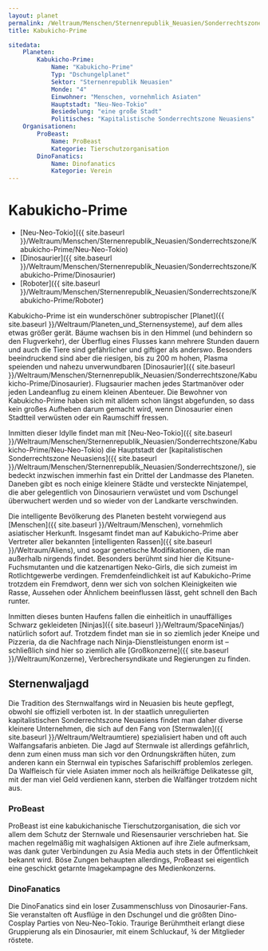 ```yaml
---
layout: planet
permalink: /Weltraum/Menschen/Sternenrepublik_Neuasien/Sonderrechtszone/Kabukicho-Prime/
title: Kabukicho-Prime

sitedata:
    Planeten:
        Kabukicho-Prime:
            Name: "Kabukicho-Prime"
            Typ: "Dschungelplanet"
            Sektor: "Sternenrepublik Neuasien"
            Monde: "4"
            Einwohner: "Menschen, vornehmlich Asiaten"
            Hauptstadt: "Neu-Neo-Tokio"
            Besiedelung: "eine große Stadt"
            Politisches: "Kapitalistische Sonderrechtszone Neuasiens"
    Organisationen:
        ProBeast:
            Name: ProBeast
            Kategorie: Tierschutzorganisation
        DinoFanatics:
            Name: Dinofanatics
            Kategorie: Verein
---
```


# Kabukicho-Prime

- [Neu-Neo-Tokio]({{ site.baseurl }}/Weltraum/Menschen/Sternenrepublik_Neuasien/Sonderrechtszone/Kabukicho-Prime/Neu-Neo-Tokio)
- [Dinosaurier]({{ site.baseurl }}/Weltraum/Menschen/Sternenrepublik_Neuasien/Sonderrechtszone/Kabukicho-Prime/Dinosaurier)
- [Roboter]({{ site.baseurl }}/Weltraum/Menschen/Sternenrepublik_Neuasien/Sonderrechtszone/Kabukicho-Prime/Roboter)

Kabukicho-Prime ist ein wunderschöner subtropischer [Planet]({{ site.baseurl }}/Weltraum/Planeten_und_Sternensysteme), auf dem alles etwas größer gerät. Bäume wachsen bis in den Himmel (und behindern so den Flugverkehr), der Überflug eines Flusses kann mehrere Stunden dauern und auch die Tiere sind gefährlicher und giftiger als anderswo. Besonders beeindruckend sind aber die riesigen, bis zu 200 m hohen, Plasma speienden und nahezu unverwundbaren [Dinosaurier]({{ site.baseurl }}/Weltraum/Menschen/Sternenrepublik_Neuasien/Sonderrechtszone/Kabukicho-Prime/Dinosaurier). Flugsaurier machen jedes Startmanöver oder jeden Landeanflug zu einem kleinen Abenteuer. Die Bewohner von Kabukicho-Prime haben sich mit alldem schon längst abgefunden, so dass kein großes Aufheben darum gemacht wird, wenn Dinosaurier einen Stadtteil verwüsten oder ein Raumschiff fressen.

Inmitten dieser Idylle findet man mit [Neu-Neo-Tokio]({{ site.baseurl }}/Weltraum/Menschen/Sternenrepublik_Neuasien/Sonderrechtszone/Kabukicho-Prime/Neu-Neo-Tokio) die Hauptstadt der [kapitalistischen Sonderrechtszone Neuasiens]({{ site.baseurl }}/Weltraum/Menschen/Sternenrepublik_Neuasien/Sonderrechtszone/), sie bedeckt inzwischen immerhin fast ein Drittel der Landmasse des Planeten. Daneben gibt es noch einige kleinere Städte und versteckte Ninjatempel, die aber gelegentlich von Dinosauriern verwüstet und vom Dschungel überwuchert werden und so wieder von der Landkarte verschwinden.

Die intelligente Bevölkerung des Planeten besteht vorwiegend aus [Menschen]({{ site.baseurl }}/Weltraum/Menschen), vornehmlich asiatischer Herkunft. Insgesamt findet man auf Kabukicho-Prime aber Vertreter aller bekannten [intelligenten Rassen]({{ site.baseurl }}/Weltraum/Aliens), und sogar genetische Modifikationen, die man außerhalb nirgends findet. Besonders berühmt sind hier die Kitsune-Fuchsmutanten und die katzenartigen Neko-Girls, die sich zumeist im Rotlichtgewerbe verdingen. Fremdenfeindlichkeit ist auf Kabukicho-Prime trotzdem ein Fremdwort, denn wer sich von solchen Kleinigkeiten wie Rasse, Aussehen oder Ähnlichem beeinflussen lässt, geht schnell den Bach runter.

Inmitten dieses bunten Haufens fallen die einheitlich in unauffälliges Schwarz gekleideten [Ninjas]({{ site.baseurl }}/Weltraum/SpaceNinjas/) natürlich sofort auf. Trotzdem findet man sie in so ziemlich jeder Kneipe und Pizzeria, da die Nachfrage nach Ninja-Dienstleistungen enorm ist &ndash; schließlich sind hier so ziemlich alle [Großkonzerne]({{ site.baseurl }}/Weltraum/Konzerne), Verbrechersyndikate und Regierungen zu finden.

## Sternenwaljagd

Die Tradition des Sternwalfangs wird in Neuasien bis heute gepflegt, obwohl sie offiziell verboten ist. In der staatlich unregulierten kapitalistischen Sonderrechtszone Neuasiens findet man daher diverse kleinere Unternehmen, die sich auf den Fang von [Sternwalen]({{ site.baseurl }}/Weltraum/Weltraumtiere) spezialisiert haben und oft auch Walfangsafaris anbieten. Die Jagd auf Sternwale ist allerdings gefährlich, denn zum einen muss man sich vor den Ordnungskräften hüten, zum anderen kann ein Sternwal ein typisches Safarischiff problemlos zerlegen. Da Walfleisch für viele Asiaten immer noch als heilkräftige Delikatesse gilt, mit der man viel Geld verdienen kann, sterben die Walfänger trotzdem nicht aus.

### ProBeast

ProBeast ist eine kabukichanische Tierschutzorganisation, die sich vor allem dem Schutz der Sternwale und Riesensaurier verschrieben hat. Sie machen regelmäßig mit waghalsigen Aktionen auf ihre Ziele aufmerksam, was dank guter Verbindungen zu Asia Media auch stets in der Öffentlichkeit bekannt wird. Böse Zungen behaupten allerdings, ProBeast sei eigentlich eine geschickt getarnte Imagekampagne des Medienkonzerns.

### DinoFanatics

Die DinoFanatics sind ein loser Zusammenschluss von Dinosaurier-Fans. Sie veranstalten oft Ausflüge in den Dschungel und die größten Dino-Cosplay Parties von Neu-Neo-Tokio. Traurige Berühmtheit erlangt diese Gruppierung als ein Dinosaurier, mit einem Schluckauf, &frac34; der Mitglieder röstete.

